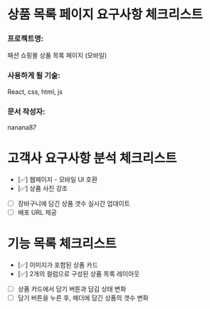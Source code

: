 # 상품 목록 페이지 요구사항 체크리스트

### 프로젝트명: 
패션 쇼핑몰 상품 목록 페이지 (모바일)

### 사용하게 될 기술: 
React, css, html, js

### 문서 작성자:
nanana87


# 고객사 요구사항 분석 체크리스트
- [✅] 웹페이지 - 모바일 UI 호환
- [✅] 상품 사진 강조
- [ ] 장바구니에 담긴 상품 갯수 실시간 업데이트
- [ ] 배포 URL 제공

# 기능 목록 체크리스트
- [✅] 이미지가 포함된 상품 카드
- [✅] 2개의 컬럼으로 구성된 상품 목록 레이아웃
- [ ] 상품 카드에서 담기 버튼과 담김 상태 변화
- [ ] 담기 버튼을 누른 후, 헤더에 담긴 상품의 갯수 변화
